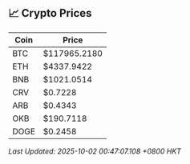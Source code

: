 ## 📈 Crypto Prices

| Coin | Price |
| ---- | ----- |
| BTC | $117965.2180 |
| ETH | $4337.9422 |
| BNB | $1021.0514 |
| CRV | $0.7228 |
| ARB | $0.4343 |
| OKB | $190.7118 |
| DOGE | $0.2458 |

_Last Updated: 2025-10-02 00:47:07.108 +0800 HKT_